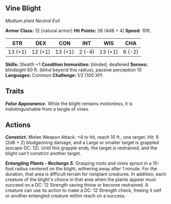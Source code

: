 

## Vine Blight

*Medium plant Neutral Evil*

**Armor Class:** 12 (natural armor)
**Hit Points:** 26 (4d8 + 4)
**Speed:** 10ft.

| STR     | DEX     | CON     | INT    | WIS     | CHA    |
|---------|---------|---------|--------|---------|--------|
| 13 (+1) | 12 (+1) | 13 (+1) | 2 (-4) | 13 (+1) | 6 (-2) |

**Skills:** Stealth +1
**Condition Immunities:** blinded, deafened
**Senses:** blindsight 60 ft. (blind beyond this radius), passive perception 10
**Languages:** Common
**Challenge:** 1/2 (100 XP)

## Traits 

**_False Appearance._** While the blight remains motionless, it is indistinguishable from a tangle of vines.

## Actions

**_Constrict._** Melee Weapon Attack: +4 to hit, reach 10 ft., one target. Hit: 9 (2d6 + 2) bludgeoning damage, and a Large or smaller target is grappled (escape DC: 12). Until this grapple ends, the target is restrained, and the blight can't constrict another target.

**_Entangling Plants - Recharge 5._** Grasping roots and vines sprout in a 15-foot radius centered on the blight, withering away after 1 minute. For the duration, that area is difficult terrain for nonplant creatures. In addition, each creature of the blight's choice in that area when the plants appear must succeed on a DC: 12 Strength saving throw or become restrained. A creature can use its action to make a DC: 12 Strength check, freeing it self or another entangled creature within reach on a success.
